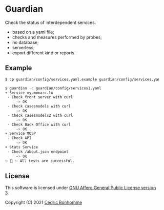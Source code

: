 # Guardian

Check the status of interdependent services.

- based on a yaml file;
- checks and measures performed by probes;
- no database;
- serverless;
- export different kind or reports.


## Example

```bash
$ cp guardian/config/services.yaml.example guardian/config/services.yaml

$ guardian -c guardian/config/services1.yaml
+ Service my.monarc.lu
 - Check front server with curl
     -> OK
 - Check casesmodels with curl
     -> OK
 - Check casesmodels2 with curl
     -> OK
 - Check Back Office with curl
     -> OK
+ Service MOSP
 - Check API
     -> OK
+ Stats Service
 - Check /about.json endpoint
     -> OK
✨ 🌟 ✨ All tests are successful.
```

## License

This software is licensed under
[GNU Affero General Public License version 3](https://www.gnu.org/licenses/agpl-3.0.html).

Copyright (C) 2021 [Cédric Bonhomme](https://www.cedricbonhomme.org)
